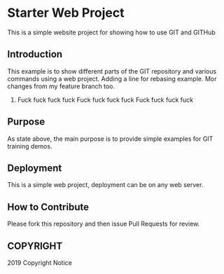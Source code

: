 # Starter Web Project

This is a simple website project for showing how to use GIT and GITHub

## Introduction

This example is to show different parts of the GIT repository and various commands using a web project. Adding a line for rebasing example. Mor changes from my feature branch too.

1) Fuck fuck fuck fuck Fuck fuck fuck fuck Fuck fuck fuck fuck

## Purpose

As state above, the main purpose is to provide simple examples for GIT training demos.

## Deployment

This is a simple web project, deployment can be on any web server.

## How to Contribute

Please fork this repository and then issue Pull Requests for review.


## COPYRIGHT
2019 Copyright Notice
